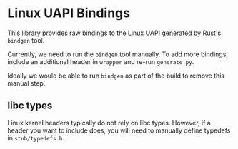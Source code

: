 # Linux UAPI Bindings

This library provides raw bindings to the Linux UAPI generated by Rust's
`bindgen` tool.

Currently, we need to run the `bindgen` tool manually. To add more bindings,
include an additional header in `wrapper` and re-run `generate.py`.

Ideally we would be able to run `bindgen` as part of the build to remove this
manual step.

## libc types

Linux kernel headers typically do not rely on libc types. However, if a header
you want to include does, you will need to manually define typedefs in
`stub/typedefs.h`.
